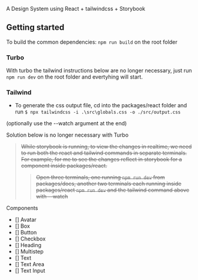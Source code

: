 A Design System using React + tailwindcss + Storybook

## Getting started

To build the common dependencies: ```npm run build``` on the root folder

### Turbo

With turbo the tailwind instructions below are no longer necessary, just run ```npm run dev``` on the root folder and evertyhing will start.

### Tailwind

- To generate the css output file, cd into the packages/react folder and run
```$ npx tailwindcss -i .\src\globals.css -o ./src/output.css```

(optionally use the --watch argument at the end)

Solution below is no longer necessary with Turbo
> ~~While storybook is running, to view the changes in realtime, we need to run both the react and tailwind commands in separate terminals. For example, for me to see the changes reflect in storybook for a component inside packages/react.~~
>> ~~Open three terminals, one running ```npm run dev``` from packages/docs, another two terminals each running inside packages/react ```npm run dev``` and the tailwind command above with --watch~~

Components

- [] Avatar
- [] Box
- [] Button
- [] Checkbox
- [] Heading
- [] Multistep
- [] Text
- [] Text Area
- [] Text Input